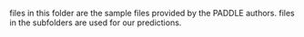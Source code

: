 files in this folder are the sample files provided by the PADDLE authors. files in the subfolders are used for our predictions.
